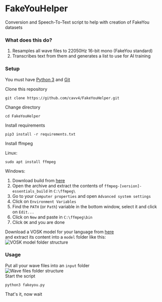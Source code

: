 # FakeYouHelper
 Conversion and Speech-To-Text script to help with creation of FakeYou datasets

### What does this do?
1. Resamples all wave files to 22050Hz 16-bit mono (FakeYou standard)
2. Transcribes text from them and generates a list to use for AI training
### Setup
You must have [Python 3](https://www.python.org/downloads/) and [Git](https://git-scm.com/downloads)  
  
Clone this repository
```
git clone https://github.com/cavv4/FakeYouHelper.git
```
Change directory
```
cd FakeYouHelper
```
Install requirements
```
pip3 install -r requirements.txt
```
Install ffmpeg  
  
Linux:
```
sudo apt install ffmpeg
```
  
Windows:
1. Download build from [here](https://www.gyan.dev/ffmpeg/builds/ffmpeg-release-essentials.7z)
2. Open the archive and extract the contents of `ffmpeg-[version]-essentials_build` in `C:\ffmpeg\`
3. Go to your `Computer properties` and open `Advanced system settings`
4. Click on `Environment Variables`
5. Find the `PATH` (or `Path`) variable in the bottom window, select it and click on `Edit...`
6. Click on `New` and paste in `C:\ffmpeg\bin`
7. Click `OK` and you are done
  
Download a VOSK model for your language from [here](https://alphacephei.com/vosk/models)  
and extract its content into a `model` folder like this:  
![VOSK model folder structure](https://cavv.it/assets/images/2022-10-22%2015_01_51-Window.png)  
### Usage
Put all your wave files into an `input` folder  
![Wave files folder structure](https://cavv.it/assets/images/2022-10-22%2015_10_26-input.png)  
Start the script
```
python3 fakeyou.py
```
That's it, now wait